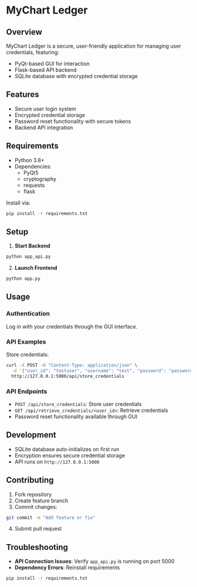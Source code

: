 # MyChart Ledger

## Overview
MyChart Ledger is a secure, user-friendly application for managing user credentials, featuring:
- PyQt-based GUI for interaction
- Flask-based API backend
- SQLite database with encrypted credential storage

## Features
- Secure user login system
- Encrypted credential storage
- Password reset functionality with secure tokens
- Backend API integration

## Requirements
- Python 3.8+
- Dependencies:
  - PyQt5
  - cryptography
  - requests
  - flask

Install via:
```bash
pip install -r requirements.txt
```

## Setup
1. **Start Backend**
```bash
python app_api.py
```

2. **Launch Frontend**
```bash
python app.py
```

## Usage

### Authentication
Log in with your credentials through the GUI interface.

### API Examples
Store credentials:
```bash
curl -X POST -H "Content-Type: application/json" \
  -d '{"user_id": "testuser", "username": "test", "password": "password123"}' \
  http://127.0.0.1:5000/api/store_credentials
```

### API Endpoints
- `POST /api/store_credentials`: Store user credentials
- `GET /api/retrieve_credentials/<user_id>`: Retrieve credentials
- Password reset functionality available through GUI

## Development
- SQLite database auto-initializes on first run
- Encryption ensures secure credential storage
- API runs on `http://127.0.0.1:5000`

## Contributing
1. Fork repository
2. Create feature branch
3. Commit changes:
```bash
git commit -m "Add feature or fix"
```
4. Submit pull request

## Troubleshooting
- **API Connection Issues**: Verify `app_api.py` is running on port 5000
- **Dependency Errors**: Reinstall requirements
```bash
pip install -r requirements.txt
```
